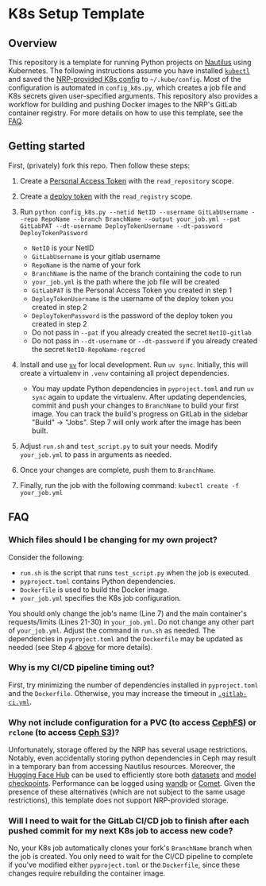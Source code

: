 # K8s Setup Template


## Overview

This repository is a template for running Python projects on [Nautilus](https://nrp.ai/documentation/) using Kubernetes. The following instructions assume you have installed [`kubectl`](https://kubernetes.io/docs/tasks/tools/) and saved the [NRP-provided K8s config](https://portal.nrp-nautilus.io/authConfig) to `~/.kube/config`. Most of the configuration is automated in `config_k8s.py`, which creates a job file and K8s secrets given user-specified arguments. This repository also provides a workflow for building and pushing Docker images to the NRP's GitLab container registry. For more details on how to use this template, see the [FAQ](#faq). 


## Getting started

First, (privately) fork this repo. Then follow these steps:

1. Create a [Personal Access Token](https://docs.gitlab.com/user/profile/personal_access_tokens/) with the `read_repository` scope.
2. Create a [deploy token](https://docs.gitlab.com/user/project/deploy_tokens/) with the `read_registry` scope.
3. Run `python config_k8s.py --netid NetID --username GitLabUsername --repo RepoName --branch BranchName --output your_job.yml --pat GitLabPAT --dt-username DeployTokenUsername --dt-password DeployTokenPassword`
    - `NetID` is your NetID
    - `GitLabUsername` is your gitlab username
    - `RepoName` is the name of your fork
    - `BranchName` is the name of the branch containing the code to run
    - `your_job.yml` is the path where the job file will be created
    - `GitLabPAT` is the Personal Access Token you created in step 1
    - `DeployTokenUsername` is the username of the deploy token you created in step 2
    - `DeployTokenPassword` is the password of the deploy token you created in step 2
    - Do not pass in `--pat` if you already created the secret `NetID-gitlab`
    - Do not pass in `--dt-username` or `--dt-password` if you already created the secret `NetID-RepoName-regcred`

4. Install and use [`uv`](https://docs.astral.sh/uv/getting-started/installation/) for local development. Run `uv sync`. Initially, this will create a virtualenv in `.venv` containing all project dependencies.
    - You may update Python dependencies in `pyproject.toml` and run `uv sync` again to update the virtualenv. After updating dependencies, commit and push your changes to `BranchName` to build your first image. You can track the build's progress on GitLab in the sidebar "Build" &rarr; "Jobs". Step 7 will only work after the image has been built.
5. Adjust `run.sh` and `test_script.py` to suit your needs. Modify `your_job.yml` to pass in arguments as needed.
6. Once your changes are complete, push them to `BranchName`.
7. Finally, run the job with the following command: `kubectl create -f your_job.yml`


## FAQ


### Which files should I be changing for my own project?

Consider the following:
- `run.sh` is the script that runs `test_script.py` when the job is executed.
- `pyproject.toml` contains Python dependencies.
- `Dockerfile` is used to build the Docker image.
- `your_job.yml` specifies the K8s job configuration.

You should only change the job's name (Line 7) and the main container's requests/limits (Lines 21-30) in `your_job.yml`. Do not change any other part of `your_job.yml`. Adjust the command in `run.sh` as needed. The dependencies in `pyproject.toml` and the `Dockerfile` may be updated as needed (see Step 4 [above](#getting-started) for more details).


### Why is my CI/CD pipeline timing out?

First, try minimizing the number of dependencies installed in `pyproject.toml` and the `Dockerfile`. Otherwise, you may increase the timeout in [`.gitlab-ci.yml`](https://gitlab.nrp-nautilus.io/varuniyer/k8s-setup-template/-/blob/main/.gitlab-ci.yml?ref_type=heads#L7).


### Why not include configuration for a PVC (to access [CephFS](https://nrp.ai/documentation/userdocs/storage/ceph/)) or `rclone` (to access [Ceph S3](https://nrp.ai/documentation/userdocs/storage/ceph-s3/))?

Unfortunately, storage offered by the NRP has several usage restrictions. Notably, even accidentally storing python dependencies in Ceph may result in a temporary ban from accessing Nautilus resources. Moreover, the [Hugging Face Hub](https://huggingface.co/docs/hub/en/index) can be used to efficiently store both [datasets](https://huggingface.co/docs/datasets/en/upload_dataset) and [model checkpoints](https://huggingface.co/docs/transformers/main/en/model_sharing). Performance can be logged using [wandb](https://docs.wandb.ai/) or [Comet](https://www.comet.com/docs/). Given the presence of these alternatives (which are not subject to the same usage restrictions), this template does not support NRP-provided storage.


### Will I need to wait for the GitLab CI/CD job to finish after each pushed commit for my next K8s job to access new code?

No, your K8s job automatically clones your fork's `BranchName` branch when the job is created. You only need to wait for the CI/CD pipeline to complete if you've modified either `pyproject.toml` or the `Dockerfile`, since these changes require rebuilding the container image.
